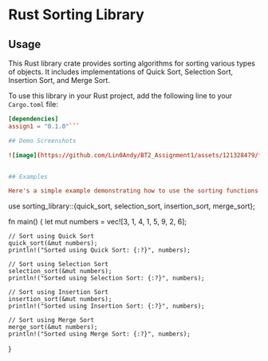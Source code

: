 # Rust Sorting Library

## Usage

This Rust library crate provides sorting algorithms for sorting various types of objects. It includes implementations of Quick Sort, Selection Sort, Insertion Sort, and Merge Sort.

To use this library in your Rust project, add the following line to your `Cargo.toml` file:

```toml
[dependencies]
assign1 = "0.1.0"```

## Demo Screenshots

![image](https://github.com/Lin0Andy/BT2_Assignment1/assets/121328479/f0e18cc4-8a72-4eb8-b9fe-1df97fe7a32c)


## Examples

Here's a simple example demonstrating how to use the sorting functions provided by this library:
```
use sorting_library::{quick_sort, selection_sort, insertion_sort, merge_sort};

fn main() {
    let mut numbers = vec![3, 1, 4, 1, 5, 9, 2, 6];
    
    // Sort using Quick Sort
    quick_sort(&mut numbers);
    println!("Sorted using Quick Sort: {:?}", numbers);

    // Sort using Selection Sort
    selection_sort(&mut numbers);
    println!("Sorted using Selection Sort: {:?}", numbers);

    // Sort using Insertion Sort
    insertion_sort(&mut numbers);
    println!("Sorted using Insertion Sort: {:?}", numbers);

    // Sort using Merge Sort
    merge_sort(&mut numbers);
    println!("Sorted using Merge Sort: {:?}", numbers);
}
```
